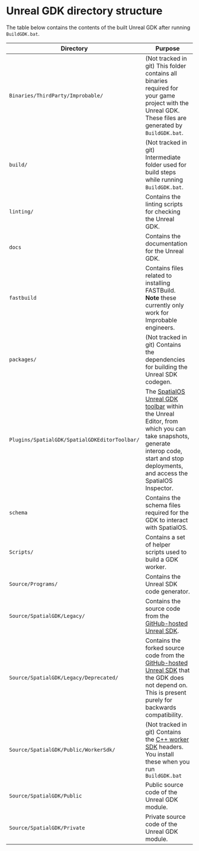 # Unreal GDK directory structure
The table below contains the contents of the built Unreal GDK after running `BuildGDK.bat`.

| Directory | Purpose
|-----------|---------
| `Binaries/ThirdParty/Improbable/` | (Not tracked in git) This folder contains all binaries required for your game project with the Unreal GDK. These files are generated by `BuildGDK.bat`.
| `build/` | (Not tracked in git) Intermediate folder used for build steps while running `BuildGDK.bat`.
| `linting/` | Contains the linting scripts for checking the Unreal GDK.
| `docs` | Contains the documentation for the Unreal GDK.
| `fastbuild` | Contains files related to installing FASTBuild. **Note** these currently only work for Improbable engineers.
| `packages/` | (Not tracked in git) Contains the dependencies for building the Unreal SDK codegen.
| `Plugins/SpatialGDK/SpatialGDKEditorToolbar/` | The [SpatialOS Unreal GDK toolbar](./toolbar.md) within the Unreal Editor, from which you can take snapshots, generate interop code, start and stop deployments, and access the SpatialOS Inspector.
| `schema` | Contains the schema files required for the GDK to interact with SpatialOS.
| `Scripts/` | Contains a set of helper scripts used to build a GDK worker.
| `Source/Programs/` | Contains the Unreal SDK code generator.
| `Source/SpatialGDK/Legacy/` | Contains the source code from the [GitHub-hosted Unreal SDK](https://github.com/spatialos/UnrealSDK/tree/master/Game/Source/SpatialOS).
| `Source/SpatialGDK/Legacy/Deprecated/` | Contains the forked source code from the [GitHub-hosted Unreal SDK](https://github.com/spatialos/UnrealSDK/tree/master/Game/Source/SpatialOS) that the GDK does not depend on. This is present purely for backwards compatibility.
| `Source/SpatialGDK/Public/WorkerSdk/` | (Not tracked in git) Contains the [C++ worker SDK](https://docs.improbable.io/reference/13.0/cppsdk/introduction) headers. You install these when you run `BuildGDK.bat`
| `Source/SpatialGDK/Public` | Public source code of the Unreal GDK module.
| `Source/SpatialGDK/Private` | Private source code of the Unreal GDK module.
